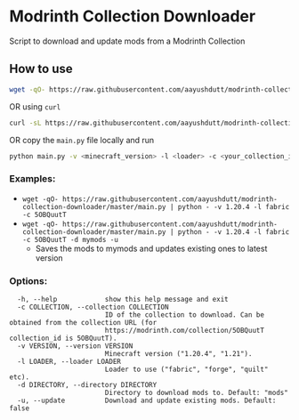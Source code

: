 # Modrinth Collection Downloader

Script to download and update mods from a Modrinth Collection

## How to use

```sh
wget -qO- https://raw.githubusercontent.com/aayushdutt/modrinth-collection-downloader/master/main.py | python - -v <minecraft_version> -l <loader> -c <your_collection_id>
```

OR using `curl`

```sh
curl -sL https://raw.githubusercontent.com/aayushdutt/modrinth-collection-downloader/master/main.py | python - -v <minecraft_version> -l <loader> -c <your_collection_id>
```

OR copy the `main.py` file locally and run

```sh
python main.py -v <minecraft_version> -l <loader> -c <your_collection_id>
```

### Examples:

- `wget -qO- https://raw.githubusercontent.com/aayushdutt/modrinth-collection-downloader/master/main.py | python - -v 1.20.4 -l fabric -c 5OBQuutT`
- `wget -qO- https://raw.githubusercontent.com/aayushdutt/modrinth-collection-downloader/master/main.py | python - -v 1.20.4 -l fabric -c 5OBQuutT -d mymods -u`
  - Saves the mods to mymods and updates existing ones to latest version

### Options:

```
  -h, --help            show this help message and exit
  -c COLLECTION, --collection COLLECTION
                        ID of the collection to download. Can be obtained from the collection URL (for
                        https://modrinth.com/collection/5OBQuutT collection_id is 5OBQuutT).
  -v VERSION, --version VERSION
                        Minecraft version ("1.20.4", "1.21").
  -l LOADER, --loader LOADER
                        Loader to use ("fabric", "forge", "quilt" etc).
  -d DIRECTORY, --directory DIRECTORY
                        Directory to download mods to. Default: "mods"
  -u, --update          Download and update existing mods. Default: false
```
